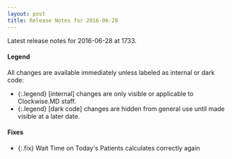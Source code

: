 ```yaml
---
layout: post
title: Release Notes for 2016-06-28
---
```


Latest release notes for 2016-06-28 at 1733.

<div class='legend' markdown='1'>

#### Legend

All changes are available immediately unless labeled as internal or dark code:

- {:.legend} [internal] changes are only visible or applicable to Clockwise.MD staff.
- {:.legend} [dark code] changes are hidden from general use until made visible at a later date.

</div>


<div class='fixes' markdown='1'>

#### Fixes

- {:.fix} Wait Time on Today's Patients calculates correctly again

</div>
